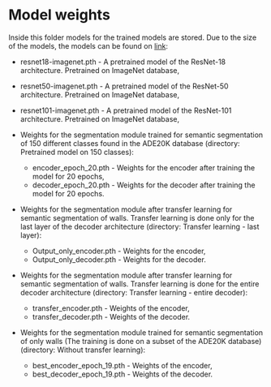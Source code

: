 # Model weights

Inside this folder models for the trained models are stored. Due to the size of the models, the models can be found
on [link](https://drive.google.com/drive/folders/1xh-MBuALwvNNFnLe-eofZU_wn8y3ZxJg?usp=sharing):

 - resnet18-imagenet.pth - A pretrained model of the ResNet-18 architecture. Pretrained on ImageNet database,
 - resnet50-imagenet.pth - A pretrained model of the ResNet-50 architecture. Pretrained on ImageNet database,
 - resnet101-imagenet.pth - A pretrained model of the ResNet-101 architecture. Pretrained on ImageNet database,

 - Weights for the segmentation module trained for semantic segmentation of 150 different classes found in the 
ADE20K database (directory: Pretrained model on 150 classes):
   - encoder_epoch_20.pth - Weights for the encoder after training the model for 20 epochs,
   - decoder_epoch_20.pth - Weights for the decoder after training the model for 20 epochs.

 - Weights for the segmentation module after transfer learning for semantic segmentation of walls. Transfer learning is
done only for the last layer of the decoder architecture (directory: Transfer learning - last layer):
   - Output_only_encoder.pth -  Weights for the encoder,
   - Output_only_decoder.pth -  Weights for the decoder.
   
 - Weights for the segmentation module after transfer learning for semantic segmentation of walls. Transfer learning is
done for the entire decoder architecture (directory: Transfer learning - entire decoder):
   - transfer_encoder.pth - Weights of the encoder,
   - transfer_decoder.pth - Weights of the decoder.
   
 - Weights for the segmentation module trained for semantic segmentation of only walls (The training is done on a subset 
of the ADE20K database) (directory: Without transfer learning):
   - best_encoder_epoch_19.pth - Weights of the encoder,
   - best_decoder_epoch_19.pth - Weights of the decoder.
